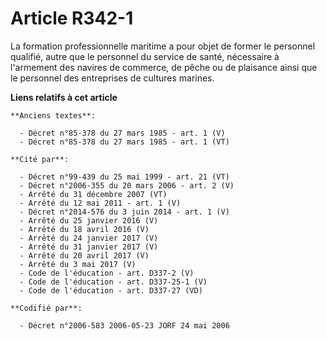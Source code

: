 # Article R342-1

La formation professionnelle maritime a pour objet de former le personnel qualifié, autre que le personnel du service de
santé, nécessaire à l'armement des navires de commerce, de pêche ou de plaisance ainsi que le personnel des entreprises de
cultures marines.

**Liens relatifs à cet article**

	**Anciens textes**:

	  - Décret n°85-378 du 27 mars 1985 - art. 1 (V)
	  - Décret n°85-378 du 27 mars 1985 - art. 1 (VT)

	**Cité par**:

	  - Décret n°99-439 du 25 mai 1999 - art. 21 (VT)
	  - Décret n°2006-355 du 20 mars 2006 - art. 2 (V)
	  - Arrêté du 31 décembre 2007 (VT)
	  - Arrêté du 12 mai 2011 - art. 1 (V)
	  - Décret n°2014-576 du 3 juin 2014 - art. 1 (V)
	  - Arrêté du 25 janvier 2016 (V)
	  - Arrêté du 18 avril 2016 (V)
	  - Arrêté du 24 janvier 2017 (V)
	  - Arrêté du 31 janvier 2017 (V)
	  - Arrêté du 20 avril 2017 (V)
	  - Arrêté du 3 mai 2017 (V)
	  - Code de l'éducation - art. D337-2 (V)
	  - Code de l'éducation - art. D337-25-1 (V)
	  - Code de l'éducation - art. D337-27 (VD)

	**Codifié par**:

	  - Décret n°2006-583 2006-05-23 JORF 24 mai 2006
